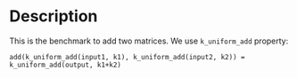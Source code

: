 # Description

This is the benchmark to add two matrices.
We use `k_uniform_add` property:

```
add(k_uniform_add(input1, k1), k_uniform_add(input2, k2)) = k_uniform_add(output, k1+k2)
```

